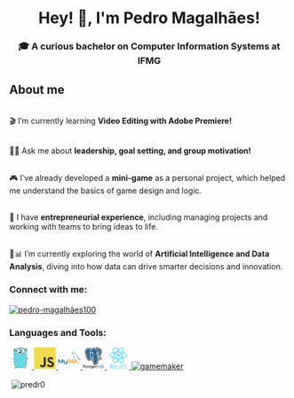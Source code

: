 <h1 align="center">Hey! 👋, I'm Pedro Magalhães!</h1>
<h3 align="center">🎓 A curious bachelor on Computer Information Systems at IFMG</h3>

<h2 align="left">About me</h2>

<p align="left"> 
<br>🎬 I’m currently learning <strong>Video Editing with Adobe Premiere!</strong></br>

<br>👥🚀 Ask me about <strong>leadership, goal setting, and group motivation!</strong></br>

<br>🎮 I’ve already developed a <strong>mini-game</strong> as a personal project, which helped me understand the basics of game design and logic.</br>

<br>🏢 I have <strong>entrepreneurial experience</strong>, including managing projects and working with teams to bring ideas to life.</br>

<br>🤖📊 I’m currently exploring the world of <strong>Artificial Intelligence and Data Analysis</strong>, diving into how data can drive smarter decisions and innovation.</br>
</p>

<h3 align="left">Connect with me:</h3>
<p align="left">
<a href="https://linkedin.com/in/pedro-magalhães100" target="blank"><img align="center" src="https://raw.githubusercontent.com/rahuldkjain/github-profile-readme-generator/master/src/images/icons/Social/linked-in-alt.svg" alt="pedro-magalhães100" height="30" width="40" /></a>
</p>

<h3 align="left">Languages and Tools:</h3>
<p align="left">
  <a href="https://golang.org" target="_blank" rel="noreferrer">
    <img src="https://raw.githubusercontent.com/devicons/devicon/master/icons/go/go-original.svg" alt="go" width="40" height="40"/>
  </a>
  <a href="https://developer.mozilla.org/en-US/docs/Web/JavaScript" target="_blank" rel="noreferrer">
    <img src="https://raw.githubusercontent.com/devicons/devicon/master/icons/javascript/javascript-original.svg" alt="javascript" width="40" height="40"/>
  </a>
  <a href="https://www.mysql.com/" target="_blank" rel="noreferrer">
    <img src="https://raw.githubusercontent.com/devicons/devicon/master/icons/mysql/mysql-original-wordmark.svg" alt="mysql" width="40" height="40"/>
  </a>
  <a href="https://www.postgresql.org" target="_blank" rel="noreferrer">
    <img src="https://raw.githubusercontent.com/devicons/devicon/master/icons/postgresql/postgresql-original-wordmark.svg" alt="postgresql" width="40" height="40"/>
  </a>
  <a href="https://reactjs.org/" target="_blank" rel="noreferrer">
    <img src="https://raw.githubusercontent.com/devicons/devicon/master/icons/react/react-original-wordmark.svg" alt="react" width="40" height="40"/>
  </a>
  <a href="https://www.yoyogames.com/gamemaker" target="_blank" rel="noreferrer">
    <img src="https://cdn.brandfetch.io/idLXVOChpM/w/400/h/400/theme/dark/icon.jpeg?c=1bxid64Mup7aczewSAYMX&t=1750882003577" alt="gamemaker" width="40" height="40"/>
  </a>
</p>

<p>&nbsp;<img align="center" src="https://github-readme-stats.vercel.app/api?username=predr0&show_icons=true&theme=synthwave&locale=en" alt="predr0" /></p>

